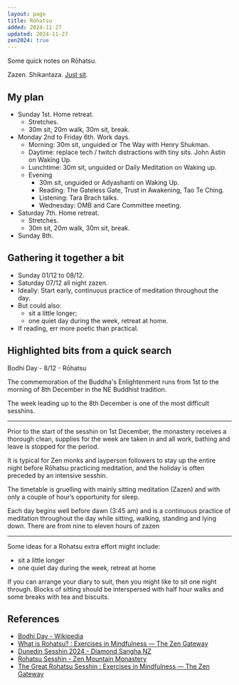 ```yaml
---
layout: page
title: Rōhatsu
added: 2024-11-27
updated: 2024-11-27
zen2024: true
---
```


Some quick notes on Rōhatsu.

Zazen. Shikantaza. [Just sit](/thinking/zen/the-just-in-just-sitting/).

## My plan

- Sunday 1st. Home retreat.
    - Stretches.
    - 30m sit, 20m walk, 30m sit, break.
- Monday 2nd to Friday 6th. Work days.
    - Morning: 30m sit, unguided or The Way with Henry Shukman.
    - Daytime: replace tech / twitch distractions with tiny sits. John Astin on Waking Up.
    - Lunchtime: 30m sit, unguided or Daily Meditation on Waking up.
    - Evening
        - 30m sit, unguided or Adyashanti on Waking Up.
        - Reading: The Gateless Gate, Trust in Awakening, Tao Te Ching.
        - Listening: Tara Brach talks.
        - Wednesday: OMB and Care Committee meeting.
- Saturday 7th. Home retreat.
    - Stretches.
    - 30m sit, 20m walk, 30m sit, break.
- Sunday 8th.

## Gathering it together a bit

- Sunday 01/12 to 08/12.
- Saturday 07/12 all night zazen.
- Ideally: Start early, continuous practice of meditation throughout the day. 
- But could also: 
    - sit a little longer;
    - one quiet day during the week, retreat at home.
- If reading, err more poetic than practical.

## Highlighted bits from a quick search

Bodhi Day - 8/12 - Rōhatsu

The commemoration of the Buddha's Enlightenment runs from 1st to the morning of 8th December in the NE Buddhist tradition.

The week leading up to the 8th December is one of the most difficult sesshins.

<hr>

Prior to the start of the sesshin on 1st December, the monastery receives a thorough clean, supplies for the week are taken in and all work, bathing and leave is stopped for the period.

It is typical for Zen monks and layperson followers to stay up the entire night before Rōhatsu practicing meditation, and the holiday is often preceded by an intensive sesshin.

The timetable is gruelling with mainly sitting meditation (Zazen) and with only a couple of hour’s opportunity for sleep.

Each day begins well before dawn (3:45 am) and is a continuous practice of meditation throughout the day while sitting, walking, standing and lying down. There are from nine to eleven hours of zazen

<hr>

Some ideas for a Rohatsu extra effort might include: 
 
 - sit a little longer
 - one quiet day during the week, retreat at home
 
If you can arrange your diary to suit, then you might like to sit one night through. Blocks of sitting should be interspersed with half hour walks and some breaks with tea and biscuits.

## References

- [Bodhi Day - Wikipedia](https://en.wikipedia.org/wiki/Bodhi_Day)
- [What is Rohatsu? : Exercises in Mindfulness — The Zen Gateway](https://www.thezengateway.com/practice/what-is-rohatsu)
- [Dunedin Sesshin 2024 - Diamond Sangha NZ](http://www.zendo.org.nz/dunedin-sesshin-2024.html)
- [Rohatsu Sesshin - Zen Mountain Monastery](https://zmm.org/our-programs-2/2592/rohatsu-sesshin/)
- [The Great Rohatsu Sesshin : Exercises in Mindfulness — The Zen Gateway](https://www.thezengateway.com/practice/the-great-rohatsu-sesshin)